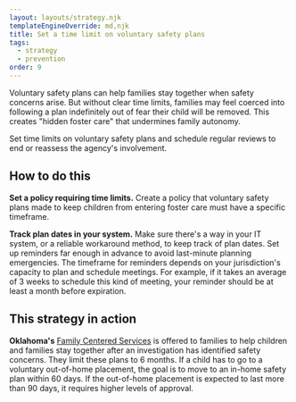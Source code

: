 ```yaml
---
layout: layouts/strategy.njk
templateEngineOverride: md,njk
title: Set a time limit on voluntary safety plans
tags:
  - strategy
  - prevention
order: 9
---
```

Voluntary safety plans can help families stay together when safety concerns arise. But without clear time limits, families may feel coerced into following a plan indefinitely out of fear their child will be removed. This creates "hidden foster care" that undermines family autonomy.

Set time limits on voluntary safety plans and schedule regular reviews to end or reassess the agency's involvement.

## How to do this

**Set a policy requiring time limits.** Create a policy that voluntary safety plans made to keep children from entering foster care must have a specific timeframe.

**Track plan dates in your system.** Make sure there's a way in your IT system, or a reliable workaround method, to keep track of plan dates. Set up reminders far enough in advance to avoid last-minute planning emergencies. The timeframe for reminders depends on your jurisdiction's capacity to plan and schedule meetings. For example, if it takes an average of 3 weeks to schedule this kind of meeting, your reminder should be at least a month before expiration.

## This strategy in action

**Oklahoma's** [Family Centered Services](https://oklahoma.gov/okdhs/services/cws/cwparent-fcs.html) is offered to families to help children and families stay together after an investigation has identified safety concerns. They limit these plans to 6 months. If a child has to go to a voluntary out-of-home placement, the goal is to move to an in-home safety plan within 60 days. If the out-of-home placement is expected to last more than 90 days, it requires higher levels of approval.